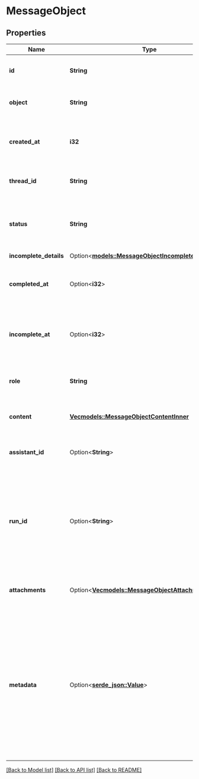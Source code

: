 # MessageObject

## Properties

Name | Type | Description | Notes
------------ | ------------- | ------------- | -------------
**id** | **String** | The identifier, which can be referenced in API endpoints. | 
**object** | **String** | The object type, which is always `thread.message`. | 
**created_at** | **i32** | The Unix timestamp (in seconds) for when the message was created. | 
**thread_id** | **String** | The [thread](/docs/api-reference/threads) ID that this message belongs to. | 
**status** | **String** | The status of the message, which can be either `in_progress`, `incomplete`, or `completed`. | 
**incomplete_details** | Option<[**models::MessageObjectIncompleteDetails**](MessageObject_incomplete_details.md)> |  | 
**completed_at** | Option<**i32**> | The Unix timestamp (in seconds) for when the message was completed. | 
**incomplete_at** | Option<**i32**> | The Unix timestamp (in seconds) for when the message was marked as incomplete. | 
**role** | **String** | The entity that produced the message. One of `user` or `assistant`. | 
**content** | [**Vec<models::MessageObjectContentInner>**](MessageObject_content_inner.md) | The content of the message in array of text and/or images. | 
**assistant_id** | Option<**String**> | If applicable, the ID of the [assistant](/docs/api-reference/assistants) that authored this message. | 
**run_id** | Option<**String**> | The ID of the [run](/docs/api-reference/runs) associated with the creation of this message. Value is `null` when messages are created manually using the create message or create thread endpoints. | 
**attachments** | Option<[**Vec<models::MessageObjectAttachmentsInner>**](MessageObject_attachments_inner.md)> | A list of files attached to the message, and the tools they were added to. | 
**metadata** | Option<[**serde_json::Value**](.md)> | Set of 16 key-value pairs that can be attached to an object. This can be useful for storing additional information about the object in a structured format. Keys can be a maximum of 64 characters long and values can be a maxium of 512 characters long.  | 

[[Back to Model list]](../README.md#documentation-for-models) [[Back to API list]](../README.md#documentation-for-api-endpoints) [[Back to README]](../README.md)


